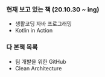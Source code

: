 ### 현재 보고 있는 책 (20.10.30 ~ ing)
- 생활코딩 자바 프로그래밍 
- Kotlin in Action

### 다 본책 목록
- 팀 개발을 위한 GitHub
- Clean Architecture
<!--
**takedawon/takedawon** is a ✨ _special_ ✨ repository because its `README.md` (this file) appears on your GitHub profile.

Here are some ideas to get you started:

- 🔭 I’m currently working on ...
- 🌱 I’m currently learning ...
- 👯 I’m looking to collaborate on ...
- 🤔 I’m looking for help with ...
- 💬 Ask me about ...
- 📫 How to reach me: ...
- 😄 Pronouns: ...
- ⚡ Fun fact: ...
-->
